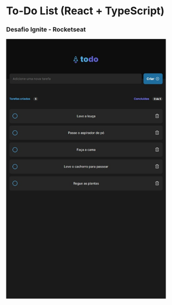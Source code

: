 <h1>To-Do List (React + TypeScript)</h1>
<h3>Desafio Ignite - Rocketseat</h3>

<img src="https://github.com/dlmoraes/todo-list-ignite/blob/main/public/app.jpeg?raw=true" height="700"  />
